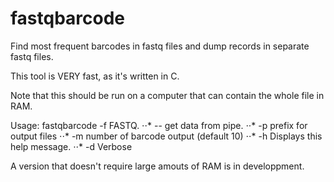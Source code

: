 # fastqbarcode
Find most frequent barcodes in fastq files and dump records in separate fastq files. 

This tool is VERY fast, as it's written in C.

Note that this should be run on a computer that can contain the whole file in RAM.



Usage: fastqbarcode -f FASTQ.
⋅⋅*  -- get data from pipe.
⋅⋅*  -p prefix for output files
⋅⋅*  -m number of barcode output (default 10)
⋅⋅*  -h Displays this help message.
⋅⋅*  -d Verbose



A version that doesn't require large amouts of RAM is in developpment.
